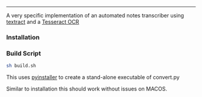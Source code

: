 

--------------------------------------------------------------------

 A very specific implementation of an automated notes transcriber using [textract](https://github.com/deanmalmgren/textract) and a [Tesseract OCR](https://github.com/tesseract-ocr/tesseract)


### Installation



### Build Script
```bash
sh build.sh
```

This uses [pyinstaller](https://github.com/pyinstaller/pyinstaller) to create a stand-alone executable of convert.py

Similar to installation this should work without issues on MACOS.
